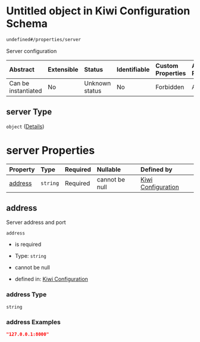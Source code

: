 # Untitled object in Kiwi Configuration Schema

```txt
undefined#/properties/server
```

Server configuration

| Abstract            | Extensible | Status         | Identifiable | Custom Properties | Additional Properties | Access Restrictions | Defined In                                                                      |
| :------------------ | :--------- | :------------- | :----------- | :---------------- | :-------------------- | :------------------ | :------------------------------------------------------------------------------ |
| Can be instantiated | No         | Unknown status | No           | Forbidden         | Allowed               | none                | [configuration.schema.json\*](configuration.schema.json "open original schema") |

## server Type

`object` ([Details](configuration-properties-server.md))

# server Properties

| Property            | Type     | Required | Nullable       | Defined by                                                                                                                    |
| :------------------ | :------- | :------- | :------------- | :---------------------------------------------------------------------------------------------------------------------------- |
| [address](#address) | `string` | Required | cannot be null | [Kiwi Configuration](configuration-properties-server-properties-address.md "undefined#/properties/server/properties/address") |

## address

Server address and port

`address`

*   is required

*   Type: `string`

*   cannot be null

*   defined in: [Kiwi Configuration](configuration-properties-server-properties-address.md "undefined#/properties/server/properties/address")

### address Type

`string`

### address Examples

```json
"127.0.0.1:8000"
```
